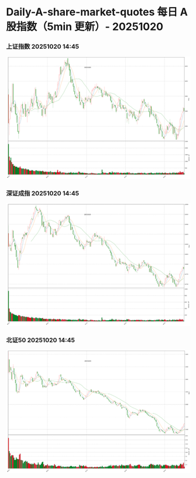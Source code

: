 
# Daily-A-share-market-quotes 每日 A 股指数（5min 更新）- 20251020

### 上证指数 20251020 14:45
![](./fig/2025/10/20251020-sh000001.png)

### 深证成指 20251020 14:45
![](./fig/2025/10/20251020-sz399001.png)

### 北证50 20251020 14:45
![](./fig/2025/10/20251020-bj899050.png)
